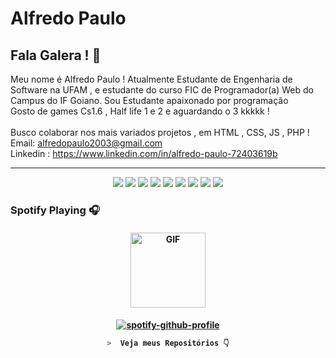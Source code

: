 # Alfredo Paulo

## Fala Galera ! :metal:

 Meu nome é Alfredo Paulo ! Atualmente  Estudante de Engenharia  de Software na UFAM , e estudante do curso FIC de Programador(a) Web do Campus do IF Goiano.
 Sou Estudante apaixonado por programação 
 <br/> Gosto de games Cs1.6 , Half life 1 e 2 e aguardando o 3 kkkkk !  
 <br/> Busco colaborar nos mais variados projetos , em HTML , CSS, JS , PHP !
 <br/>Email: alfredopaulo2003@gmail.com
 <br/>Linkedin : https://www.linkedin.com/in/alfredo-paulo-72403619b


---

<p align="center">
<img src="https://img.shields.io/badge/HTML5-E34F26?style=for-the-badge&logo=html5&logoColor=white" />
<img src="https://img.shields.io/badge/CSS3-1572B6?style=for-the-badge&logo=css3&logoColor=white" />
<img src="https://img.shields.io/badge/Javascript-323330?style=for-the-badge&logo=javascript&logoColor=F7DF1E" />
<img src="https://img.shields.io/badge/Node.js-43853D?style=for-the-badge&logo=node.js&logoColor=white" />
<img src="https://img.shields.io/badge/Express.js-404D59?style=for-the-badge" />
<img src="https://img.shields.io/badge/jQuery-0769AD?style=for-the-badge&logo=jquery&logoColor=white" />
<img src="https://img.shields.io/badge/Bootstrap-563D7C?style=for-the-badge&logo=bootstrap&logoColor=white">
<img src="https://img.shields.io/badge/MongoDB-4EA94B?style=for-the-badge&logo=mongodb&logoColor=white">
<img src="https://img.shields.io/badge/Python-FFD43B?style=for-the-badge&logo=python&logoColor=darkgreen">

 
 ### Spotify Playing 🎧
 <h4 align="center">
 <img align="center" alt="GIF" height="120px" src="https://media.giphy.com/media/J5B1Y8QZnzXXbLQIBu/giphy.gif"/>  
 <h4 align="center">
 

 
[![spotify-github-profile](https://spotify-github-profile.vercel.app/api/view?uid=31upvmvfhf4tmkbq2fjhgqjddq3y&cover_image=true&theme=novatorem)](https://spotify-github-profile.vercel.app/api/view?uid=31upvmvfhf4tmkbq2fjhgqjddq3y&redirect=true)
 
 ```zsh
>  Veja meus Repositórios 👇
```
